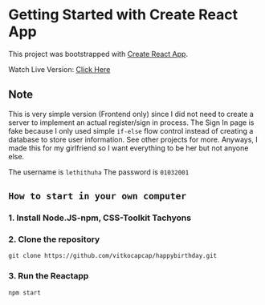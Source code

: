 # Getting Started with Create React App

This project was bootstrapped with [Create React App](https://github.com/facebook/create-react-app).

Watch Live Version: [Click Here](https://vitkocapcap.github.io/happybirthday/)

## Note

This is very simple version (Frontend only) since I did not need to create a server to implement an actual register/sign in process.
The Sign In page is fake because I only used simple `if-else` flow control instead of creating a database to store user information. See other projects for more.
Anyways, I made this for my girlfriend so I want everything to be her but not anyone else.

The username is `lethithuha`
The password is `01032001`


## `How to start in your own computer`

### 1. Install Node.JS-npm, CSS-Toolkit Tachyons

### 2. Clone the repository
`git clone https://github.com/vitkocapcap/happybirthday.git`

### 3. Run the Reactapp
`npm start`


